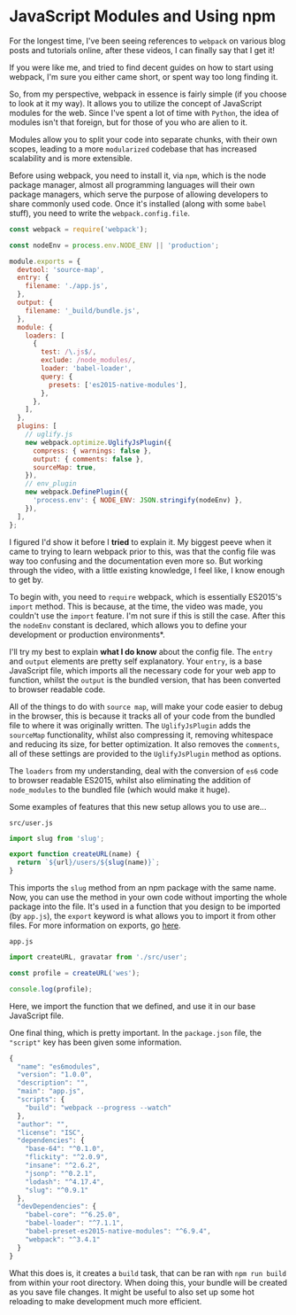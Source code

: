 # JavaScript Modules and Using npm

For the longest time, I've been seeing references to `webpack` on various blog posts and tutorials online, after these videos, I can finally say that I get it!

If you were like me, and tried to find decent guides on how to start using webpack, I'm sure you either came short, or spent way too long finding it.

So, from my perspective, webpack in essence is fairly simple (if you choose to look at it my way). It allows you to utilize the concept of JavaScript modules for the web. Since I've spent a lot of time with `Python`, the idea of modules isn't that foreign, but for those of you who are alien to it.

Modules allow you to split your code into separate chunks, with their own scopes, leading to a more `modularized` codebase that has increased scalability and is more extensible.

Before using webpack, you need to install it, via `npm`, which is the node package manager, almost all programming languages will their own package managers, which serve the purpose of allowing developers to share commonly used code. Once it's installed (along with some `babel` stuff), you need to write the `webpack.config.file`.

``` javascript
const webpack = require('webpack');

const nodeEnv = process.env.NODE_ENV || 'production';

module.exports = {
  devtool: 'source-map',
  entry: {
    filename: './app.js',
  },
  output: {
    filename: '_build/bundle.js',
  },
  module: {
    loaders: [
      {
        test: /\.js$/,
        exclude: /node_modules/,
        loader: 'babel-loader',
        query: {
          presets: ['es2015-native-modules'],
        },
      },
    ],
  },
  plugins: [
    // uglify.js
    new webpack.optimize.UglifyJsPlugin({
      compress: { warnings: false },
      output: { comments: false },
      sourceMap: true,
    }),
    // env_plugin
    new webpack.DefinePlugin({
      'process.env': { NODE_ENV: JSON.stringify(nodeEnv) },
    }),
  ],
};
```

I figured I'd show it before I **tried** to explain it. My biggest peeve when it came to trying to learn webpack prior to this, was that the config file was way too confusing and the documentation even more so. But working through the video, with a little existing knowledge, I feel like, I know enough to get by.

To begin with, you need to `require` webpack, which is essentially ES2015's `import` method. This is because, at the time, the video was made, you couldn't use the `import` feature. I'm not sure if this is still the case. After this the `nodeEnv` constant is declared, which allows you to define your development or production environments*.

I'll try my best to explain **what I do know** about the config file. The `entry` and `output` elements are pretty self explanatory. Your `entry`, is a base JavaScript file, which imports all the necessary code for your web app to function, whilst the `output` is the bundled version, that has been converted to browser readable code.

All of the things to do with `source map`, will make your code easier to debug in the browser, this is because it tracks all of your code from the bundled file to where it was originally written. The `UglifyJsPlugin` adds the `sourceMap` functionality, whilst also compressing it, removing whitespace and reducing its size, for better optimization. It also removes the `comments`, all of these settings are provided to the `UglifyJsPlugin` method as options.

The `loaders` from my understanding, deal with the conversion of `es6` code to browser readable ES2015, whilst also eliminating the addition of `node_modules` to the bundled file (which would make it huge).

Some examples of features that this new setup allows you to use are...

`src/user.js`

``` javascript
import slug from 'slug';

export function createURL(name) {
  return `${url}/users/${slug(name)}`;
}
```

This imports the `slug` method from an npm package with the same name. Now, you can use the method in your own code without importing the whole package into the file. It's used in a function that you design to be imported (by `app.js`), the `export` keyword is what allows you to import it from other files. For more information on exports, go [here](https://developer.mozilla.org/en/docs/web/javascript/reference/statements/export).

`app.js`

``` javascript
import createURL, gravatar from './src/user';

const profile = createURL('wes');

console.log(profile);
```

Here, we import the function that we defined, and use it in our base JavaScript file.

One final thing, which is pretty important. In the `package.json` file, the `"script"` key has been given some information.

``` javascript
{
  "name": "es6modules",
  "version": "1.0.0",
  "description": "",
  "main": "app.js",
  "scripts": {
    "build": "webpack --progress --watch"
  },
  "author": "",
  "license": "ISC",
  "dependencies": {
    "base-64": "^0.1.0",
    "flickity": "^2.0.9",
    "insane": "^2.6.2",
    "jsonp": "^0.2.1",
    "lodash": "^4.17.4",
    "slug": "^0.9.1"
  },
  "devDependencies": {
    "babel-core": "^6.25.0",
    "babel-loader": "^7.1.1",
    "babel-preset-es2015-native-modules": "^6.9.4",
    "webpack": "^3.4.1"
  }
}
```

What this does is, it creates a `build` task, that can be ran with `npm run build` from within your root directory. When doing this, your bundle will be created as you save file changes. It might be useful to also set up some hot reloading to make development much more efficient.
